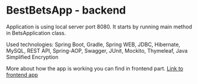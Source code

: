 # BestBetsApp - backend

Application is using local server port 8080.
It starts by running main method in BetsApplication class.

Used technologies:
Spring Boot, Gradle, Spring WEB,
JDBC, Hibernate, MySQL, REST API,
Spring-AOP, Swagger, JUnit, Mockito,
Thymeleaf, Java Simplified Encryption

More about how the app is working you can find in frontend part.
[Link to frontend app](https://github.com/napiorkowskik83/bets-vaadin)

